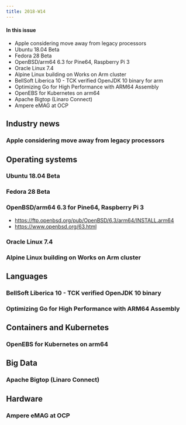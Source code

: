 ```yaml
---
title: 2018-W14
---
```


#### In this issue

* Apple considering move away from legacy processors
* Ubuntu 18.04 Beta
* Fedora 28 Beta
* OpenBSD/arm64 6.3 for Pine64, Raspberry Pi 3
* Oracle Linux 7.4
* Alpine Linux building on Works on Arm cluster
* BellSoft Liberica 10 - TCK verified OpenJDK 10 binary for arm
* Optimizing Go for High Performance with ARM64 Assembly
* OpenEBS for Kubernetes on arm64
* Apache Bigtop (Linaro Connect)
* Ampere eMAG at OCP

## Industry news

### Apple considering move away from legacy processors

## Operating systems

### Ubuntu 18.04 Beta

### Fedora 28 Beta

### OpenBSD/arm64 6.3 for Pine64, Raspberry Pi 3

* https://ftp.openbsd.org/pub/OpenBSD/6.3/arm64/INSTALL.arm64
* https://www.openbsd.org/63.html

### Oracle Linux 7.4

### Alpine Linux building on Works on Arm cluster

## Languages

### BellSoft Liberica 10 - TCK verified OpenJDK 10 binary

### Optimizing Go for High Performance with ARM64 Assembly

## Containers and Kubernetes

### OpenEBS for Kubernetes on arm64

## Big Data

### Apache Bigtop (Linaro Connect)

## Hardware

### Ampere eMAG at OCP
